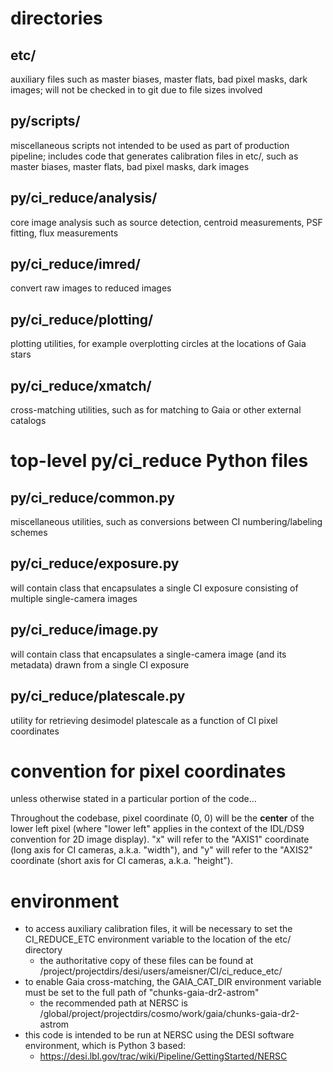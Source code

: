 # directories

## etc/
auxiliary files such as master biases, master flats, bad pixel masks, dark images; will not be checked in to git due to file sizes involved

## py/scripts/
miscellaneous scripts not intended to be used as part of production pipeline; includes code that generates calibration files in etc/, such as master biases, master flats, bad pixel masks, dark images

## py/ci_reduce/analysis/
core image analysis such as source detection, centroid measurements, PSF fitting, flux measurements

## py/ci_reduce/imred/
convert raw images to reduced images

## py/ci_reduce/plotting/
plotting utilities, for example overplotting circles at the locations of Gaia stars

## py/ci_reduce/xmatch/
cross-matching utilities, such as for matching to Gaia or other external catalogs

# top-level py/ci_reduce Python files

## py/ci_reduce/common.py
miscellaneous utilities, such as conversions between CI numbering/labeling schemes

## py/ci_reduce/exposure.py
will contain class that encapsulates a single CI exposure consisting of multiple single-camera images

## py/ci_reduce/image.py
will contain class that encapsulates a single-camera image (and its metadata) drawn from a single CI exposure

## py/ci_reduce/platescale.py
utility for retrieving desimodel platescale as a function of CI pixel coordinates

# convention for pixel coordinates
unless otherwise stated in a particular portion of the code...

Throughout the codebase, pixel coordinate (0, 0) will be the **center** of the lower left pixel (where "lower left" applies in the context of the IDL/DS9 convention for 2D image display). "x" will refer to the "AXIS1" coordinate (long axis for CI cameras, a.k.a. "width"), and "y" will refer to the "AXIS2" coordinate (short axis for CI cameras, a.k.a. "height").

# environment
* to access auxiliary calibration files, it will be necessary to set the CI_REDUCE_ETC environment variable to the location of the etc/ directory
  * the authoritative copy of these files can be found at /project/projectdirs/desi/users/ameisner/CI/ci_reduce_etc/
* to enable Gaia cross-matching, the GAIA_CAT_DIR environment variable must be set to the full path of "chunks-gaia-dr2-astrom"
  * the recommended path at NERSC is /global/project/projectdirs/cosmo/work/gaia/chunks-gaia-dr2-astrom
* this code is intended to be run at NERSC using the DESI software environment, which is Python 3 based:
  * https://desi.lbl.gov/trac/wiki/Pipeline/GettingStarted/NERSC
